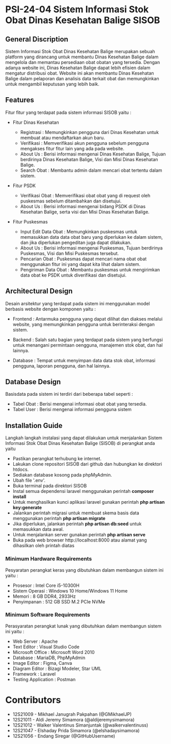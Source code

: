 # PSI-24-04 Sistem Informasi Stok Obat Dinas Kesehatan Balige SISOB

## General Discription
Sistem Informasi Stok Obat Dinas Kesehatan Balige merupakan sebuah platform yang dirancang untuk membantu Dinas Kesehatan Balige dalam mengelola dan memantau persediaan obat obatan yang tersedia. Dengan adanya website ini, Dinas Kesehatan Balige dapat lebih efisien dalam mengatur distribusi obat. Website ini akan membantu Dinas Kesehatan Balige dalam pelaporan dan analisis data terkait obat dan memungkinkan untuk mengambil keputusan yang lebih baik.

## Features

Fitur fitur yang terdapat pada sistem informasi SISOB yaitu :

- Fitur Dinas Kesehatan
  - Registrasi : Memungkinkan pengguna dari Dinas Kesehatan untuk membuat atau mendaftarkan akun baru.
  - Verifikasi : Memverifikasi akun pengguna sebelum pengguna mengakses fitur fitur lain yang ada pada website.
  - About Us : Berisi informasi mengenai Dinas Kesehatan Balige, Tujuan berdirinya Dinas Kesehatan Balige, Visi dan Misi Dinas Kesehatan Balige.
  - Search Obat : Membantu admin dalam mencari obat tertentu dalam sistem.

 
- Fitur PSDK
  - Verifikasi Obat : Memverifikasi obat obat yang di request oleh puskesmas sebelum ditambahkan dan disetujui.
  - About Us : Berisi informasi mengenai bidang PSDK di Dinas Kesehatan Balige, serta visi dan Misi Dinas Kesehatan Balige.


- Fitur Puskesmas 
    - Input Edit Data Obat : Memungkinkan puskesmas untuk memasukkan data data obat baru yang diperlukan ke dalam sistem, dan jika diperlukan pengeditan juga dapat dilakukan.
    - About Us : Berisi informasi mengenai Puskesmas, Tujuan berdirinya Puskesmas, Visi dan Misi Puskesmas tersebut.
    - Pencarian Obat : Puskesmas dapat mencari nama obat obat menggunakan fitur ini yang dapat kita lihat dalam sistem.
    - Pengiriman Data Obat : Membantu puskesmas untuk mengirimkan data obat ke PSDK untuk diverifikasi dan disetujui.

## Architectural Design

Desain arsitektur yang terdapat pada sistem ini menggunakan model berbasis website dengan komponen yaitu :

- Frontend : Antarmuka pengguna yang dapat dilihat dan diakses melalui website, yang memungkinkan pengguna untuk berinteraksi dengan sistem.

- Backend : Salah satu bagian yang terdapat pada sistem yang berfungsi untuk menangani permintaan oengguna, manajemen stok obat, dan hal lainnya.

- Database : Tempat untuk menyimpan data data stok obat, informasi pengguna, laporan pengguna, dan hal lainnya.

## Database Design

Basisdata pada sistem ini terdiri dari beberapa tabel seperti :

- Tabel Obat : Berisi mengenai informasi obat obat yang tersedia.
- Tabel User : Berisi mengenai informasi pengguna sistem

## Installation Guide

Langkah langkah instalasi yang dapat dilakukan untuk menjalankan Sistem Informasi Stok Obat Dinas Kesehatan Balige (SISOB) di perangkat anda yaitu

- Pastikan perangkat terhubung ke internet.
- Lakukan clone repositori SISOB dari github dan hubungkan ke direktori htdocs.
- Sediakan database kosong pada phpMyAdmin.
- Ubah file '.env'.
- Buka terminal pada direktori SISOB
- Instal semua dependensi laravel menggunakan perintah **composer install**
- Untuk menghasilkan kunci aplikasi laravel gunakan perintah **php artisan key:generate**
- Jalankan perintah migrasi untuk membuat skema basis data menggunakan perintah **php artisan migrate**
- Jika diperlukan, jalankan perintah **php artisan db:seed** untuk memasukkan data awal.
- Untuk menjalankan server gunakan perintah **php artisan serve**
- Buka pada web browser http://localhost:8000 atau alamat yang dihasilkan oleh printah diatas


### Minimum Hardware Requirements

Pesyaratan perangkat keras yang dibutuhkan dalam membangun sistem ini yaitu : 

- Prosesor : Intel Core i5-10300H
- Sistem Operasi : Windows 10 Home/Windows 11 Home
- Memori : 8 GB DDR4, 2933Hz
- Penyimpanan : 512 GB SSD M.2 PCIe NVMe

### Minimum Software Requirements

Perasyaratan perangkat lunak yang dibutuhkan dalam membangun sistem ini yaitu :

- Web Server : Apache
- Text Editor : Visual Studio Code
- Microsoft Office : Microsoft Word 2010
- Database : MariaDB, PhpMyAdmin
- Image Editor : Figma, Canva
- Diagram Editor : Bizagi Modeler, Star UML
- Framework : Laravel
- Testing Application : Postman


# Contributors
+ 12S21009 - Mikhael Janugrah Pakpahan (@GMikhaelJP)
+ 12S21011 - Aldi Jeremy Simamora (@aldijeremysimamora)
+ 12S21012 - Walker Valentinus Simanjuntak (@walkervalentinuss)
+ 12S21047 - Elshaday Prida Simamora (@elshadaysimamora)
+ 12S21056 - Endang Siregar (@GitHubUsername)
